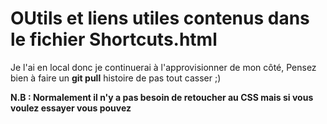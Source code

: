 # OUtils et liens utiles contenus dans le fichier Shortcuts.html

Je l'ai en local donc je continuerai à l'approvisionner de mon côté,
Pensez bien à faire un __git pull__ histoire de pas tout casser ;)

__N.B : Normalement il n'y a pas besoin de retoucher au CSS mais si vous voulez essayer vous pouvez__
